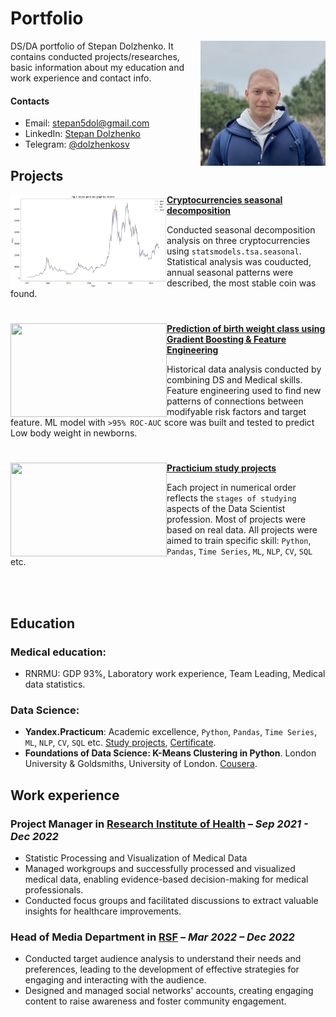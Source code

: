 # Portfolio
<img align="right" width="200" height="200" src="https://github.com/stepan5dol/Portfolio/blob/18292c4c82e3a8d17fed55f6cd71ef16fb1b06d2/IMG_8441%202.jpg" />

DS/DA portfolio of Stepan Dolzhenko. It contains conducted projects/researches, basic information about my education and work experience and contact info.

#### Contacts

* Email: stepan5dol@gmail.com
* LinkedIn: [Stepan Dolzhenko](http://linkedin.com/in/stepan-dolzhenko-349ba2259/)
* Telegram: [@dolzhenkosv](t.me/dolzhenkosv)

## Projects
<img align="left"  width="250" height="150" src="https://github.com/stepan5dol/Crypto-seasonal-decomposition/blob/04c5bab2056463ff3c88ec17e935e23d86773b9e/Figures/Fig.01.png"> **[Cryptocurrencies seasonal decomposition](https://github.com/stepan5dol/Crypto-seasonal-decomposition/tree/main)** 

Conducted seasonal decomposition analysis on three cryptocurrencies using `statsmodels.tsa.seasonal`. Statistical analysis was couducted, annual seasonal patterns were described, the most stable coin was found.

#

<img align="left" width="250" height="150" src="https://www.googleapis.com/download/storage/v1/b/kaggle-user-content/o/inbox%2F9827603%2Fd7462810916dbac272877e81a3c96c56%2FDataset%20Header.png?generation=1678210108648329&alt=media"> **[Prediction of birth weight class using Gradient Boosting & Feature Engineering](https://github.com/stepan5dol/smoking-vs-pregnancy/tree/main)** 

Historical data analysis conducted by combining DS and Medical skills. Feature engineering used to find new patterns of connections between modifyable risk factors and target feature. ML model with `>95% ROC-AUC` score was built and tested to predict Low body weight in newborns.

#

<img align="left" width="250" height="150" src="https://storage.yandexcloud.net/yandexpro-prod/storage/images/originals/rbbV040khvDPdom4n002jNPoZACSCTIuE4XAkxsM.png"> **[Practicium study projects](https://github.com/stepan5dol/practicum_projects)** 

Each project in numerical order reflects the `stages of studying` aspects of the Data Scientist profession. Most of projects were based on real data. All projects were aimed to train specific skill: `Python`, `Pandas`, `Time Series`, `ML`, `NLP`, `CV`, `SQL` etc.

<br />
<br />

## Education

### Medical education:
- RNRMU: GDP 93%, Laboratory work experience, Team Leading, Medical data statistics.
### Data Science:
- **Yandex.Practicum**: Academic excellence, `Python`, `Pandas`, `Time Series`, `ML`, `NLP`, `CV`, `SQL` etc. [Study projects](https://github.com/stepan5dol/practicum_projects), [Certificate](https://github.com/stepan5dol/practicum_projects/blob/b02813ee68e2c57e7a23f24ea6e548ab9c63f58d/Dolzhenko%20Stepan_20232%D0%A6%D0%9F%D0%94%D0%A100345.pdf).
- **Foundations of Data Science: K-Means Clustering in Python**. London University & Goldsmiths, University of London. [Cousera](https://www.coursera.org/learn/data-science-k-means-clustering-python/home/welcome).

## Work experience
### Project Manager in [Research Institute of Health](https://mednet.ru/en/) – _Sep 2021 - Dec 2022_
    
- Statistic Processing and Visualization of Medical Data
- Managed workgroups and successfully processed and visualized medical data, enabling evidence-based decision-making for medical professionals.
- Conducted focus groups and facilitated discussions to extract valuable insights for healthcare improvements.

### Head of Media Department in [RSF](https://sepsisforum.ru/eng/) – _Mar 2022 – Dec 2022_

- Conducted target audience analysis to understand their needs and preferences, leading to the development of effective strategies for engaging and interacting with the audience.
- Designed and managed social networks' accounts, creating engaging content to raise awareness and foster community engagement.
